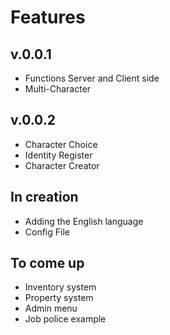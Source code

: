 # Features
## v.0.0.1
 - Functions Server and Client side
 - Multi-Character
## v.0.0.2
 - Character Choice
 - Identity Register
 - Character Creator

## In creation
 - Adding the English language
 - Config File
 
 ## To come up
  - Inventory system
  - Property system
  - Admin menu
  - Job police example
